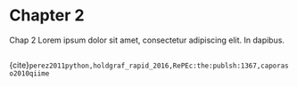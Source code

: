 # Chapter 2

Chap 2 Lorem ipsum dolor sit amet, consectetur adipiscing elit. In dapibus.

```{bibliography} ../references.bib
```

{cite}`perez2011python,holdgraf_rapid_2016,RePEc:the:publsh:1367,caporaso2010qiime`

```{tableofcontents}
```
